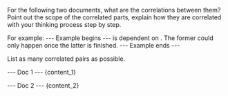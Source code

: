 For the following two documents, what are the correlations between them?
Point out the scope of the correlated parts, explain how they are correlated with your thinking process step by step.

For example:
--- Example begins ---
<Things described in text from content_1> is dependent on <things described in text from content_2>.
The former could only happen once the latter is finished.
<Thinking process and reasoning>
--- Example ends ---

List as many correlated pairs as possible.

--- Doc 1 ---
{content_1}


--- Doc 2 ---
{content_2}
